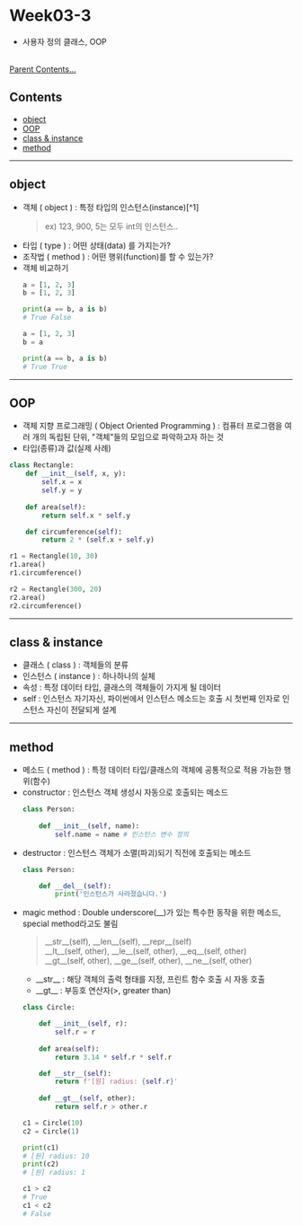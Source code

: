 # Week03-3
-   사용자 정의 클래스, OOP

<br>[Parent Contents...](../../README.md/#til-today-i-learned)

## Contents
- [object](#object)
- [OOP](#oop)
- [class & instance](#class--instance)
- [method](#method)

---

## object
-   객체 ( object ) : 특정 타입의 인스턴스(instance)[^1]
    > ex) 123, 900, 5는 모두 int의 인스턴스..
-   타입 ( type ) : 어떤 상태(data) 를 가지는가?
-   조작법 ( method ) : 어떤 행위(function)를 할 수 있는가?
-   객체 비교하기
    ```python
    a = [1, 2, 3]
    b = [1, 2, 3]

    print(a == b, a is b)
    # True False
    ```
    ```python
    a = [1, 2, 3]
    b = a

    print(a == b, a is b)
    # True True
    ```
---

## OOP
-   객체 지향 프로그래밍 ( Object Oriented Programming )
: 컴퓨터 프로그램을 여러 개의 독립된 단위, "객체"들의 모임으로 파악하고자 하는 것
-   타입(종류)과 값(실제 사례)
```python
class Rectangle:
    def __init__(self, x, y):
        self.x = x
        self.y = y
    
    def area(self):
        return self.x * self.y

    def circumference(self):
        return 2 * (self.x + self.y)
```
```python
r1 = Rectangle(10, 30)
r1.area()
r1.circumference()

r2 = Rectangle(300, 20)
r2.area()
r2.circumference()
```

---

## class & instance
-   클래스 ( class ) : 객체들의 분류
-   인스턴스 ( instance ) : 하나하나의 실체
-   속성 : 특정 데이터 타입, 클래스의 객체들이 가지게 될 데이터
-   self : 인스턴스 자기자신, 파이썬에서 인스턴스 메소드는 호출 시 첫번째 인자로 인스턴스 자신이 전달되게 설계
---

## method
-   메소드 ( method ) : 특정 데이터 타입/클래스의 객체에 공통적으로 적용 가능한 행위(함수)
-   constructor : 인스턴스 객체 생성시 자동으로 호출되는 메소드
    ```python
    class Person:
        
        def __init__(self, name):
            self.name = name # 인스턴스 변수 정의
    ```
-   destructor : 인스턴스 객체가 소멸(파괴)되기 직전에 호출되는 메소드
    ```python
    class Person:

        def __del__(self):
            print('인스턴스가 사라졌습니다.')
    ```
-   magic method : Double underscore(__)가 있는 특수한 동작을 위한 메소드, special method라고도 불림
    > \_\_str__(self), \_\_len__(self), \_\_repr__(self)
    > <br>\_\_lt__(self, other), \_\_le__(self, other), \_\_eq__(self, other)
    > <br>\_\_gt__(self, other), \_\_ge__(self, other), \_\_ne__(self, other)
    +   \_\_str__ : 해당 객체의 출력 형태를 지정, 프린트 함수 호출 시 자동 호출
    +   \_\_gt__ : 부등호 연산자(>, greater than)
    ```python
    class Circle:

        def __init__(self, r):
            self.r = r
        
        def area(self):
            return 3.14 * self.r * self.r

        def __str__(self):
            return f'[원] radius: {self.r}'
        
        def __gt__(self, other):
            return self.r > other.r
    ```
    ```python
    c1 = Circle(10)
    c2 = Circle(1)

    print(c1)
    # [원] radius: 10
    print(c2)
    # [원] radius: 1

    c1 > c2
    # True
    c1 < c2
    # False
    ```